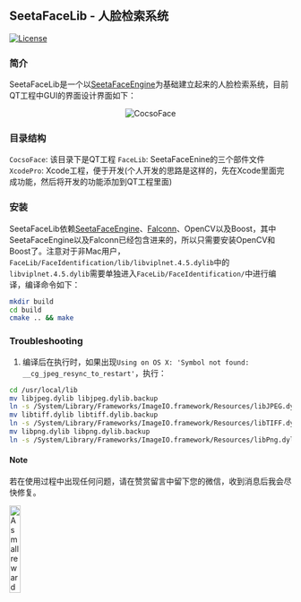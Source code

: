 ## SeetaFaceLib - 人脸检索系统

[![License](https://img.shields.io/badge/license-BSD-blue.svg)](../LICENSE)

### 简介

SeetaFaceLib是一个以[SeetaFaceEngine](https://github.com/seetaface/SeetaFaceEngine)为基础建立起来的人脸检索系统，目前QT工程中GUI的界面设计界面如下：

<p align="center"><img src="http://ose5hybez.bkt.clouddn.com/github/faceRetrieval.jpg" alt="CocsoFace"/></p>

### 目录结构

`CocsoFace`: 该目录下是QT工程
`FaceLib`: SeetaFaceEnine的三个部件文件
`XcodePro`: Xcode工程，便于开发(个人开发的思路是这样的，先在Xcode里面完成功能，然后将开发的功能添加到QT工程里面)

### 安装

SeetaFaceLib依赖[SeetaFaceEngine](https://github.com/seetaface/SeetaFaceEngine)、[Falconn](https://github.com/FALCONN-LIB/FALCONN)、OpenCV以及Boost，其中SeetaFaceEngine以及Falconn已经包含进来的，所以只需要安装OpenCV和Boost了。注意对于非Mac用户，`FaceLib/FaceIdentification/lib/libviplnet.4.5.dylib`中的`libviplnet.4.5.dylib`需要单独进入`FaceLib/FaceIdentification/`中进行编译，编译命令如下：

```sh
mkdir build
cd build
cmake .. && make
```

### Troubleshooting

1. 编译后在执行时，如果出现`Using on OS X: 'Symbol not found: __cg_jpeg_resync_to_restart'`，执行：

```sh
cd /usr/local/lib
mv libjpeg.dylib libjpeg.dylib.backup
ln -s /System/Library/Frameworks/ImageIO.framework/Resources/libJPEG.dylib libJPEG.dylib
mv libtiff.dylib libtiff.dylib.backup
ln -s /System/Library/Frameworks/ImageIO.framework/Resources/libTIFF.dylib libTIFF.dylib
mv libpng.dylib libpng.dylib.backup
ln -s /System/Library/Frameworks/ImageIO.framework/Resources/libPng.dylib libPNG.dylib
```

#### Note

若在使用过程中出现任何问题，请在赞赏留言中留下您的微信，收到消息后我会尽快修复。

<div align="left">
  <img width="20%" alt="A small reward is highly appreciated! (#^.^#) Thank you~" src="https://github.com/willard-yuan/willard-yuan.github.io/blob/master/images/payimg/weipayimg.jpg">
</div>
